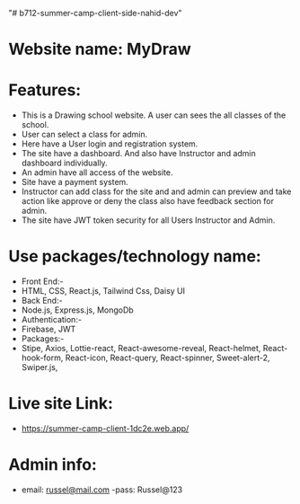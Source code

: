 "# b712-summer-camp-client-side-nahid-dev"

# Website name: MyDraw

# Features:

- This is a Drawing school website. A user can sees the all classes of the school.
- User can select a class for admin.
- Here have a User login and registration system.
- The site have a dashboard. And also have Instructor and admin dashboard individually.
- An admin have all access of the website.
- Site have a payment system.
- Instructor can add class for the site and and admin can preview and take action like approve or deny the class also have feedback section for admin.
- The site have JWT token security for all Users Instructor and Admin.

# Use packages/technology name:

- Front End:-
- HTML, CSS, React.js, Tailwind Css, Daisy UI
- Back End:-
- Node.js, Express.js, MongoDb
- Authentication:-
- Firebase, JWT
- Packages:-
- Stipe, Axios, Lottie-react, React-awesome-reveal, React-helmet, React-hook-form, React-icon, React-query, React-spinner, Sweet-alert-2, Swiper.js,

# Live site Link:

- https://summer-camp-client-1dc2e.web.app/

# Admin info:

- email: russel@mail.com
  -pass: Russel@123

